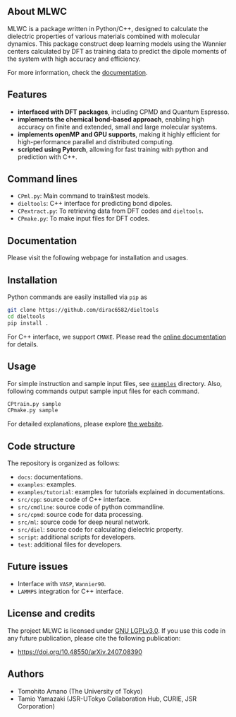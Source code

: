 
## About MLWC

MLWC is a package written in Python/C++, designed to calculate the dielectric properties of various materials combined with molecular dynamics. This package construct deep learning models using the Wannier centers calculated by DFT as training data to predict the dipole moments of the system with high accuracy and efficiency. 

For more information, check the [documentation]().

## Features

- **interfaced with DFT packages**, including CPMD and Quantum Espresso.
- **implements the chemical bond-based approach**, enabling high accuracy on finite and extended, small and large molecular systems.
- **implements openMP and GPU supports**, making it highly efficient for high-performance parallel and distributed computing.
- **scripted using Pytorch**, allowing for fast training with python and prediction with C++.


## Command lines

- `CPml.py`: Main command to train&test models. 
- `dieltools`: C++ interface for predicting bond dipoles.
- `CPextract.py`: To retrieving data from DFT codes and `dieltools`.
- `CPmake.py`: To make input files for DFT codes.


## Documentation

Please visit the following webpage for installation and usages.


## Installation

Python commands are easily installed via `pip` as 
```bash
git clone https://github.com/dirac6582/dieltools
cd dieltools
pip install .
```

For C++ interface, we support `CMAKE`. Please read the [online documentation]() for details.


## Usage

For simple instruction and sample input files, see [`examples`](`examples`) directory. Also, following commands output sample input files for each command.

```bash
CPtrain.py sample
CPmake.py sample
```

For detailed explanations, please explore [the website]().


## Code structure

The repository is organized as follows:

- `docs`: documentations.
- `examples`: examples.
- `examples/tutorial`: examples for tutorials explained in documentations.
- `src/cpp`: source code of C++ interface.
- `src/cmdline`: source code of python commandline.
- `src/cpmd`: source code for data processing.
- `src/ml`:   source code for deep neural network.
- `src/diel`: source code for calculating dielectric property.
- `script`: additional scripts for developers.
- `test`: additional files for developers.


## Future issues

- Interface with `VASP`, `Wannier90`.
- `LAMMPS` integration for C++ interface.


## License and credits

The project MLWC is licensed under [GNU LGPLv3.0](./LICENSE). If you use this code in any future publication, please cite the following publication:

- https://doi.org/10.48550/arXiv.2407.08390


## Authors

- Tomohito Amano (The University of Tokyo)
- Tamio Yamazaki (JSR-UTokyo Collaboration Hub, CURIE, JSR Corporation)
